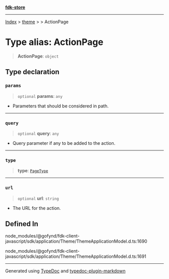 [**fdk-store**](../../../README.md)
***

[Index](../../../API.md) > [theme](../../README.md) > [<internal>](../README.md) > ActionPage

# Type alias: ActionPage

> **ActionPage**: `object`

## Type declaration

### `params`

> `optional` **params**: `any`

- Parameters that should be considered in path.

***

### `query`

> `optional` **query**: `any`

- Query parameter if any to be added to the action.

***

### `type`

> **type**: [`PageType`](type-alias.PageType.md)

***

### `url`

> `optional` **url**: `string`

- The URL for the action.

## Defined In

node\_modules/@gofynd/fdk-client-javascript/sdk/application/Theme/ThemeApplicationModel.d.ts:1690

node\_modules/@gofynd/fdk-client-javascript/sdk/application/Theme/ThemeApplicationModel.d.ts:1691

***
Generated using [TypeDoc](https://typedoc.org/) and [typedoc-plugin-markdown](https://www.npmjs.com/package/typedoc-plugin-markdown)
